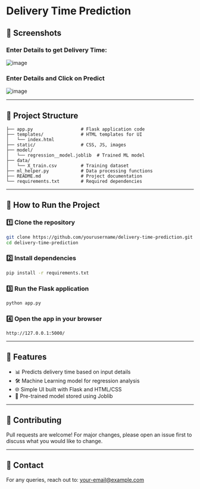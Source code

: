 # Delivery Time Prediction

## 📸 Screenshots
### Enter Details to get Delivery Time:
![image](https://github.com/user-attachments/assets/082d655a-a98a-48bb-a520-066e2508593d)

### Enter Details and Click on Predict
![image](https://github.com/user-attachments/assets/9679fd86-2031-43e2-b681-ee2a5ddc9490)



---

## 📂 Project Structure
```
├── app.py                  # Flask application code  
├── templates/              # HTML templates for UI  
│   └── index.html          
├── static/                 # CSS, JS, images  
├── model/                  
│   └── regression__model.joblib  # Trained ML model  
├── data/                   
│   └── X_train.csv         # Training dataset  
├── ml_helper.py            # Data processing functions  
├── README.md               # Project documentation  
└── requirements.txt        # Required dependencies  
```

---

## 🚀 How to Run the Project

### 1️⃣ Clone the repository
```sh
git clone https://github.com/yourusername/delivery-time-prediction.git
cd delivery-time-prediction
```

### 2️⃣ Install dependencies
```sh
pip install -r requirements.txt
```

### 3️⃣ Run the Flask application
```sh
python app.py
```

### 4️⃣ Open the app in your browser
```
http://127.0.0.1:5000/
```

---

## 📌 Features
- 📊 Predicts delivery time based on input details
- 🛠️ Machine Learning model for regression analysis
- 🌐 Simple UI built with Flask and HTML/CSS
- 📁 Pre-trained model stored using Joblib

---

## 🤝 Contributing
Pull requests are welcome! For major changes, please open an issue first to discuss what you would like to change.

---

## 📧 Contact
For any queries, reach out to: [your-email@example.com](mailto:abhishaw020@gmail.com)

